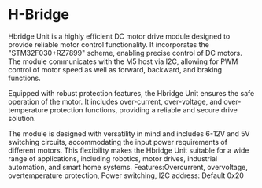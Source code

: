 # H-Bridge
Hbridge Unit is a highly efficient DC motor drive module designed to provide reliable motor control functionality. It incorporates the "STM32F030+RZ7899" scheme, enabling precise control of DC motors. The module communicates with the M5 host via I2C, allowing for PWM control of motor speed as well as forward, backward, and braking functions.

Equipped with robust protection features, the Hbridge Unit ensures the safe operation of the motor. It includes over-current, over-voltage, and over-temperature protection functions, providing a reliable and secure drive solution.

The module is designed with versatility in mind and includes 6-12V and 5V switching circuits, accommodating the input power requirements of different motors. This flexibility makes the Hbridge Unit suitable for a wide range of applications, including robotics, motor drives, industrial automation, and smart home systems.
Features:Overcurrent, overvoltage, overtemperature protection, Power switching, I2C address: Default 0x20
